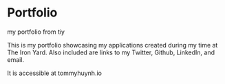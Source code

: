 # Portfolio
my portfolio from tiy

This is my portfolio showcasing my applications created during my time at The Iron Yard.
Also included are links to my Twitter, Github, LinkedIn, and email.

It is accessible at tommyhuynh.io
